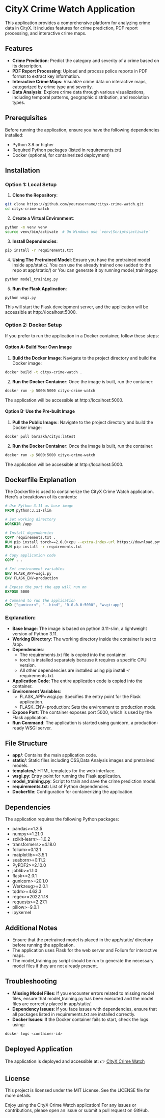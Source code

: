 # CityX Crime Watch Application

This application provides a comprehensive platform for analyzing crime data in CityX. It includes features for crime prediction, PDF report processing, and interactive crime maps.

## Features

- **Crime Prediction**: Predict the category and severity of a crime based on its description.
- **PDF Report Processing**: Upload and process police reports in PDF format to extract key information.
- **Interactive Crime Maps**: Visualize crime data on interactive maps, categorized by crime type and severity.
- **Data Analysis**: Explore crime data through various visualizations, including temporal patterns, geographic distribution, and resolution types.

## Prerequisites

Before running the application, ensure you have the following dependencies installed:
- Python 3.8 or higher
- Required Python packages (listed in requirements.txt)
- Docker (optional, for containerized deployment)

## Installation

### Option 1: Local Setup

1. **Clone the Repository**:
```bash
git clone https://github.com/yourusername/cityx-crime-watch.git
cd cityx-crime-watch
```

2. **Create a Virtual Environment**:
```bash
python -m venv venv
source venv/bin/activate  # On Windows use `venv\Scripts\activate`
```

3. **Install Dependencies**:
```bash
pip install -r requirements.txt
```

4. **Using The Pretrained Model**:
Ensure you have the pretrained model inside app/static/. You can use the already trained one (added to the repo at app/static/) or You can generate it by running model_training.py:
```bash
python model_training.py
```

5. **Run the Flask Application**:
```bash
python wsgi.py
```
This will start the Flask development server, and the application will be accessible at http://localhost:5000.

### Option 2: Docker Setup

If you prefer to run the application in a Docker container, follow these steps:
#### Option A: Build Your Own Image
1. **Build the Docker Image**:
Navigate to the project directory and build the Docker image:
```bash
docker build -t cityx-crime-watch .
```

2. **Run the Docker Container**:
Once the image is built, run the container:
```bash
docker run -p 5000:5000 cityx-crime-watch
```
The application will be accessible at http://localhost:5000.

#### Option B: Use the Pre-built Image
1. **Pull the Public Image:**:
Navigate to the project directory and build the Docker image:
```bash
docker pull baraakh/cityx:latest
```

2. **Run the Docker Container**:
Once the image is built, run the container:
```bash
docker run -p 5000:5000 cityx-crime-watch
```
The application will be accessible at http://localhost:5000.

## Dockerfile Explanation

The Dockerfile is used to containerize the CityX Crime Watch application. Here's a breakdown of its contents:

```Dockerfile
# Use Python 3.11 as base image
FROM python:3.11-slim

# Set working directory
WORKDIR /app

# Install dependencies
COPY requirements.txt .
RUN pip install torch==2.6.0+cpu --extra-index-url https://download.pytorch.org/whl/cpu
RUN pip install -r requirements.txt

# Copy application code
COPY . .

# Set environment variables
ENV FLASK_APP=wsgi.py
ENV FLASK_ENV=production

# Expose the port the app will run on
EXPOSE 5000

# Command to run the application
CMD ["gunicorn", "--bind", "0.0.0.0:5000", "wsgi:app"]
```

### Explanation:
- **Base Image**: The image is based on python:3.11-slim, a lightweight version of Python 3.11.
- **Working Directory**: The working directory inside the container is set to /app.
- **Dependencies**:
  - The requirements.txt file is copied into the container.
  - torch is installed separately because it requires a specific CPU version.
  - All other dependencies are installed using pip install -r requirements.txt.
- **Application Code**: The entire application code is copied into the container.
- **Environment Variables**:
  - FLASK_APP=wsgi.py: Specifies the entry point for the Flask application.
  - FLASK_ENV=production: Sets the environment to production mode.
- **Expose Port**: The container exposes port 5000, which is used by the Flask application.
- **Run Command**: The application is started using gunicorn, a production-ready WSGI server.

## File Structure

- **app/**: Contains the main application code.
- **static/**: Static files including CSS,Data Analysis images and pretrained models.
- **templates/**: HTML templates for the web interface.
- **wsgi.py**: Entry point for running the Flask application.
- **model_training.py**: Script to train and save the crime prediction model.
- **requirements.txt**: List of Python dependencies.
- **Dockerfile**: Configuration for containerizing the application.

## Dependencies

The application requires the following Python packages:
- pandas>=1.3.5
- numpy>=1.21.0
- scikit-learn>=1.0.2
- transformers>=4.18.0
- folium>=0.12.1
- matplotlib>=3.5.1
- seaborn>=0.11.2
- PyPDF2>=2.10.0
- joblib>=1.1.0
- flask>=2.0.1
- gunicorn>=20.1.0
- Werkzeug>=2.0.1
- tqdm>=4.62.3
- regex>=2022.1.18
- requests>=2.27.1
- pillow>=9.0.1
- ipykernel

## Additional Notes

- Ensure that the pretrained model is placed in the app/static/ directory before running the application.
- The application uses Flask for the web server and Folium for interactive maps.
- The model_training.py script should be run to generate the necessary model files if they are not already present.

## Troubleshooting

- **Missing Model Files**: If you encounter errors related to missing model files, ensure that model_training.py has been executed and the model files are correctly placed in app/static/.
- **Dependency Issues**: If you face issues with dependencies, ensure that all packages listed in requirements.txt are installed correctly.
- **Docker Issues**: If the Docker container fails to start, check the logs using:
```bash
docker logs <container-id>
```

## Deployed Application

The application is deployed and accessible at:
👉 [CityX Crime Watch](https://cityx.azurewebsites.net/)

## License

This project is licensed under the MIT License. See the LICENSE file for more details.

Enjoy using the CityX Crime Watch application! For any issues or contributions, please open an issue or submit a pull request on GitHub.